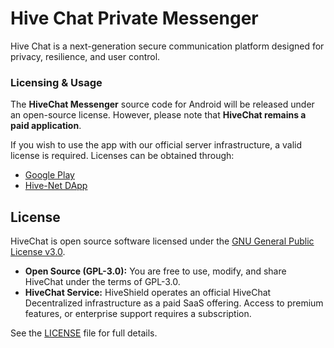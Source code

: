 # Hive Chat Private Messenger
Hive Chat is a next-generation secure communication platform designed for privacy, resilience, and user control.

### Licensing & Usage  

The **HiveChat Messenger** source code for Android will be released under an open-source license. However, please note that **HiveChat remains a paid application**.  

If you wish to use the app with our official server infrastructure, a valid license is required. Licenses can be obtained through:  
- [Google Play](#)  
- [Hive-Net DApp](https://hivenet.sol)  


## License

HiveChat is open source software licensed under the
[GNU General Public License v3.0](LICENSE).

- **Open Source (GPL-3.0):** You are free to use, modify, and share HiveChat under the terms of GPL-3.0.
- **HiveChat  Service:** HiveShield  operates an official HiveChat Decentralized infrastructure as a paid SaaS offering. Access to premium features, or enterprise support requires a subscription.

See the [LICENSE](LICENSE) file for full details.
